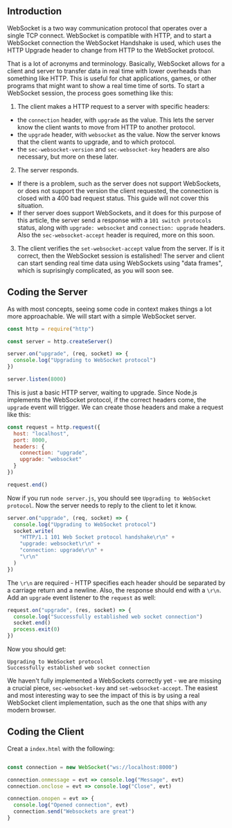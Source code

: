 ## Introduction

WebSocket is a two way communication protocol that operates over a single TCP connect. WebSocket is compatible with HTTP, and to start a WebSocket connection the WebSocket Handshake is used, which uses the HTTP Upgrade header to change from HTTP to the WebSocket protocol.

That is a lot of acronyms and terminology. Basically, WebSocket allows for a client and server to transfer data in real time with lower overheads than something like HTTP. This is useful for chat applications, games, or other programs that might want to show a real time time of sorts. To start a WebSocket session, the process goes something like this:

1. The client makes a HTTP request to a server with specific headers:
  - the `connection` header, with `upgrade` as the value. This lets the server know the client wants to move from HTTP to another protocol.
  - the `upgrade` header, with `websocket` as the value. Now the server knows that the client wants to upgrade, and to which protocol.
  - the `sec-websocket-version` and `sec-websocket-key` headers are also necessary, but more on these later.

2. The server responds. 
  - If there is a problem, such as the server does not support WebSockets, or does not support the version the client requested, the connection is closed with a 400 bad request status. This guide will not cover this situation. 
  - If ther server does support WebSockets, and it does for this purpose of this article, the server send a response with a `101 switch protocols` status, along with `upgrade: websocket` and `connection: upgrade` headers. Also the `sec-websocket-accept` header is required, more on this soon.

3. The client verifies the `set-websocket-accept` value from the server. If is it correct, then the WebSocket session is estalished! The server and client can start sending real time data using WebSockets using "data frames", which is suprisingly complicated, as you will soon see.

## Coding the Server

As with most concepts, seeing some code in context makes things a lot more approachable. We will start with a simple WebSocket server.

```js
const http = require("http")

const server = http.createServer()

server.on("upgrade", (req, socket) => {
  console.log("Upgrading to WebSocket protocol")
})

server.listen(8000)
```

This is just a basic HTTP server, waiting to upgrade. Since Node.js implements the WebSocket protocol, if the correct headers come, the `upgrade` event will trigger. We can create those headers and make a request like this:

```js
const request = http.request({
  host: "localhost",
  port: 8000,
  headers: {
    connection: "upgrade",
    upgrade: "websocket"
  }
})

request.end()
```

Now if you run `node server.js`, you should see `Upgrading to WebSocket protocol`. Now the server needs to reply to the client to let it know.

```js
server.on("upgrade", (req, socket) => {
  console.log("Upgrading to WebSocket protocol")
  socket.write(
    "HTTP/1.1 101 Web Socket protocol handshake\r\n" +
    "upgrade: websocket\r\n" +
    "connection: upgrade\r\n" +
    "\r\n"
  )
})
```

The `\r\n` are required - HTTP specifies each header should be separated by a carriage return and a newline. Also, the response should end with a `\r\n`. Add an `upgrade` event listener to the `request` as well:

```js
request.on("upgrade", (res, socket) => {
  console.log("Successfully established web socket connection")
  socket.end()
  process.exit(0)
})
```

Now you should get:

```
Upgrading to WebSocket protocol
Successfully established web socket connection
```

We haven't fully implemented a WebSockets correctly yet - we are missing a crucial piece, `sec-websocket-key` and `set-websocket-accept`. The easiest and most interesting way to see the impact of this is by using a real WebSocket client implementation, such as the one that ships with any modern browser.

## Coding the Client

Creat a `index.html` with the following:

```html
```

```js
const connection = new WebSocket("ws://localhost:8000")

connection.onmessage = evt => console.log("Message", evt)
connection.onclose = evt => console.log("Close", evt)

connection.onopen = evt => {
  console.log("Opened connection", evt)
  connection.send("Websockets are great")
}
```
